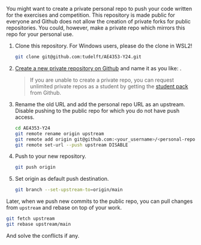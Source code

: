 You might want to create a private personal repo to push your code written for the exercises and competition. This repository is made public for everyone and Github does not allow the creation of private forks for public repositories. You could, however, make a private repo which mirrors this repo for your personal use. 

 1. Clone this repository. For Windows users, please do the clone in WSL2!
    ```bash
    git clone git@github.com:tudelft/AE4353-Y24.git
    ```

 2. [Create a new private repository on Github](https://help.github.com/articles/creating-a-new-repository/) and name it as you like: <personal-repo-name>.
    > If you are unable to create a private repo, you can request unlimited private repos as a student by getting
    > the [student pack](https://education.github.com/pack) from Github.

 3. Rename the old URL and add the personal repo URL as an upstream. Disable pushing to the public repo for which you do not have push access.
    ```bash
    cd AE4353-Y24
    git remote rename origin upstream
    git remote add origin git@github.com:<your_username>/<personal-repo-name>.git
    git remote set-url --push upstream DISABLE
    ```
 
 4. Push to your new repository.
    ```bash
    git push origin
    ```

 5. Set origin as default push destination.
    ```bash
    git branch --set-upstream-to=origin/main
    ```
    
   
Later, when we push new commits to the public repo, you can pull changes from `upstream` and rebase on top of your work.
```bash
git fetch upstream
git rebase upstream/main
```
And solve the conflicts if any.
